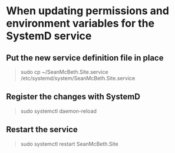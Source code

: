# When updating permissions and environment variables for the SystemD service

## Put the new service definition file in place
> sudo cp ~/SeanMcBeth.Site.service /etc/systemd/system/SeanMcBeth.Site.service

## Register the changes with SystemD
> sudo systemctl daemon-reload

## Restart the service
> sudo systemctl restart SeanMcBeth.Site